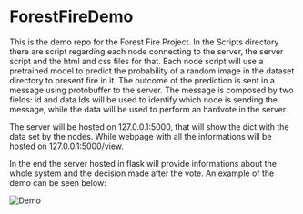 # ForestFireDemo


This is the demo repo for the Forest Fire Project.
In the Scripts directory there are script regarding each node connecting to the server, the server script and the html and css files for that.
Each node script will use a pretrained model to predict the probability of a random image in the dataset directory to present fire in it.
The outcome of the prediction is sent in a message using protobuffer to the server. The message is composed by two fields: id and data.Ids will be used to identify which node is sending the message, while the data will be used to perform an hardvote in the server.

The server will be hosted on 127.0.0.1:5000, that will show the dict with the data set by the nodes. While webpage with all the informations will be hosted on 127.0.0.1:5000/view.

In the end the server hosted in flask will provide informations about the whole system and the decision made after the vote.
An example of the demo can be seen below:

![Demo](https://github.com/Immaioz/ForestFireDemo/assets/49716352/ee30dd41-e644-4bb3-b3d1-29152f5ba8fc)
